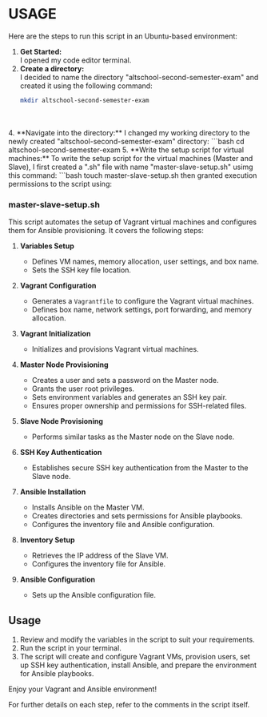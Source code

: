 # USAGE
Here are the steps to run this script in an Ubuntu-based environment:

1. **Get Started:** <br>
   I opened my code editor terminal.<br>
3. **Create a directory:** <br>
   I decided to name the directory "altschool-second-semester-exam" and created it using the following command:
   ```bash
   mkdir altschool-second-semester-exam
<br>
<br>
4. **Navigate into the directory:**
   I changed my working directory to the newly created "altschool-second-semester-exam" directory:
   ```bash
   cd altschool-second-semester-exam
5. **Write the setup script for virtual machines:**
   To write the setup script for the virtual machines (Master and Slave), I first created a ".sh" file with name "master-slave-setup.sh"       usimg this command:
   ```bash
   touch master-slave-setup.sh
then granted execution permissions to the script using:  
   


### master-slave-setup.sh

This script automates the setup of Vagrant virtual machines and configures them for Ansible provisioning. It covers the following steps:

1. **Variables Setup**
   - Defines VM names, memory allocation, user settings, and box name.
   - Sets the SSH key file location.

2. **Vagrant Configuration**
   - Generates a `Vagrantfile` to configure the Vagrant virtual machines.
   - Defines box name, network settings, port forwarding, and memory allocation.

3. **Vagrant Initialization**
   - Initializes and provisions Vagrant virtual machines.

4. **Master Node Provisioning**
   - Creates a user and sets a password on the Master node.
   - Grants the user root privileges.
   - Sets environment variables and generates an SSH key pair.
   - Ensures proper ownership and permissions for SSH-related files.

5. **Slave Node Provisioning**
   - Performs similar tasks as the Master node on the Slave node.

6. **SSH Key Authentication**
   - Establishes secure SSH key authentication from the Master to the Slave node.

7. **Ansible Installation**
   - Installs Ansible on the Master VM.
   - Creates directories and sets permissions for Ansible playbooks.
   - Configures the inventory file and Ansible configuration.

8. **Inventory Setup**
   - Retrieves the IP address of the Slave VM.
   - Configures the inventory file for Ansible.

9. **Ansible Configuration**
   - Sets up the Ansible configuration file.

## Usage

1. Review and modify the variables in the script to suit your requirements.
2. Run the script in your terminal.
3. The script will create and configure Vagrant VMs, provision users, set up SSH key authentication, install Ansible, and prepare the environment for Ansible playbooks.

Enjoy your Vagrant and Ansible environment!

For further details on each step, refer to the comments in the script itself.
